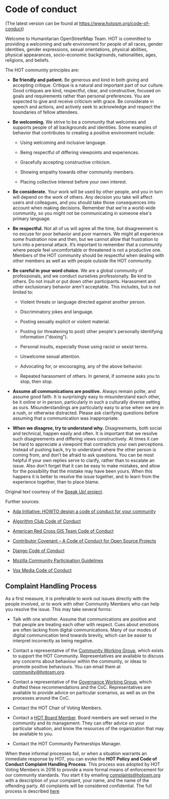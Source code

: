 # Code of conduct

(The latest version can be found at <https://www.hotosm.org/code-of-conduct>)

Welcome to Humanitarian OpenStreetMap Team. HOT is committed to providing a welcoming and safe environment for people of all races, gender identities, gender expressions, sexual orientations, physical abilities, physical appearances, socio-economic backgrounds, nationalities, ages, religions, and beliefs.

The HOT community principles are:

- **Be friendly and patient.** Be generous and kind in both giving and accepting critique. Critique is a natural and important part of our culture. Good critiques are kind, respectful, clear, and constructive, focused on goals and requirements rather than personal preferences. You are expected to give and receive criticism with grace. Be considerate in speech and actions, and actively seek to acknowledge and respect the boundaries of fellow attendees.

- **Be welcoming.** We strive to be a community that welcomes and supports people of all backgrounds and identities. Some examples of behavior that contributes to creating a positive environment include:

   - Using welcoming and inclusive language.

   - Being respectful of differing viewpoints and experiences.

   - Gracefully accepting constructive criticism.

   - Showing empathy towards other community members.

   - Placing collective interest before your own interest.

- **Be considerate.** Your work will be used by other people, and you in turn will depend on the work of others. Any decision you take will affect users and colleagues, and you should take those consequences into account when making decisions. Remember that we're a world-wide community, so you might not be communicating in someone else's primary language.

- **Be respectful.** Not all of us will agree all the time, but disagreement is no excuse for poor behavior and poor manners. We might all experience some frustration now and then, but we cannot allow that frustration to turn into a personal attack. It’s important to remember that a community where people feel uncomfortable or threatened is not a productive one. Members of the HOT community should be respectful when dealing with other members as well as with people outside the HOT community.

- **Be careful in your word choice.** We are a global community of professionals, and we conduct ourselves professionally. Be kind to others. Do not insult or put down other participants. Harassment and other exclusionary behavior aren't acceptable. This includes, but is not limited to:

   - Violent threats or language directed against another person.

   - Discriminatory jokes and language.

   - Posting sexually explicit or violent material.

   - Posting (or threatening to post) other people's personally identifying information ("doxing").

   - Personal insults, especially those using racist or sexist terms.

   - Unwelcome sexual attention.

   - Advocating for, or encouraging, any of the above behavior.

   - Repeated harassment of others. In general, if someone asks you to stop, then stop.

- **Assume all communications are positive.** Always remain polite, and assume good faith. It is surprisingly easy to misunderstand each other, be it online or in person, particularly in such a culturally diverse setting as ours. Misunderstandings are particularly easy to arise when we are in a rush, or otherwise distracted. Please ask clarifying questions before assuming that a communication was inappropriate.

- **When we disagree, try to understand why.** Disagreements, both social and technical, happen easily and often. It is important that we resolve such disagreements and differing views constructively. At times it can be hard to appreciate a viewpoint that contradicts your own perceptions. Instead of pushing back, try to understand where the other person is coming from, and don’t be afraid to ask questions. You can be most helpful if your own replies serve to clarify, rather than to escalate an issue. Also don’t forget that it can be easy to make mistakes, and allow for the possibility that the mistake may have been yours. When this happens it is better to resolve the issue together, and to learn from the experience together, than to place blame.

Original text courtesy of the [Speak Up! project](http://web.archive.org/web/20141109123859/http://speakup.io/coc.html).

Further sources:

- [Ada Initiative: HOWTO design a code of conduct for your community](https://adainitiative.org/2014/02/18/howto-design-a-code-of-conduct-for-your-community/)

- [Algorithm Club Code of Conduct](https://github.com/drtortoise/critical-algorithm-studies/blob/master/code-of-conduct.md)

- [American Red Cross GIS Team Code of Conduct](https://github.com/AmericanRedCross/team-code-of-conduct)

- [Contributor Covenant – A Code of Conduct for Open Source Projects](http://contributor-covenant.org/)

- [Django Code of Conduct](https://www.djangoproject.com/conduct/)

- [Mozilla Community Participation Guidelines](https://www.mozilla.org/en-US/about/governance/policies/participation/)

- [Vox Media Code of Conduct](http://code-of-conduct.voxmedia.com/)

## Complaint Handling Process

As a first measure, it is preferable to work out issues directly with the people involved, or to work with other Community Members who can help you resolve the issue. This may take several forms:

- Talk with one another. Assume that communications are positive and that people are treating each other with respect. Cues about emotions are often lacking from digital communications. Many of our modes of digital communication tend towards brevity, which can be easier to interpret incorrectly as being negative.

- Contact a representative of the [Community Working Group](https://www.hotosm.org/community/working-groups/), which exists to support the HOT Community. Representatives are available to discuss any concerns about behaviour within the community, or ideas to promote positive behaviours. You can email them at [community@hotosm.org](mailto:community@hotosm.org).

- Contact a representative of the [Governance Working Group](https://www.hotosm.org/community/working-groups/), which drafted these recommendations and the CoC. Representatives are available to provide advice on particular scenarios, as well as on the processes around the CoC.

- Contact the HOT Chair of Voting Members.

- Contact a [HOT Board Member](https://www.hotosm.org/board). Board members are well versed in the community and its management. They can offer advice on your particular situation, and know the resources of the organization that may be available to you.

- Contact the HOT Community Partnerships Manager.

When these informal processes fail, or when a situation warrants an immediate response by HOT, you can evoke the **HOT Policy and Code of Conduct Complaint Handling Process**. This process was adopted by HOT Voting Members in 2016 to provide a more formal means of enforcement for our community standards. You start it by emailing [complaints@hotosm.org](mailto:compaints@hotosm.org) with a description of your complaint, your name, and the name of the offending party. All complaints will be considered confidential. The full process is described [here](https://docs.google.com/document/d/1xb-SPADtSbgwl6mAgglHMPHpknt-E7lKRoIcSbW431A/edit)
